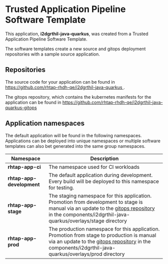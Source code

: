 # Trusted Application Pipeline Software Template

This application, **i2dgrthil-java-quarkus**, was created from a Trusted Application Pipeline Software Template.

The software templates create a new source and gitops deployment repositories with a sample source application. 

## Repositories

The source code for your application can be found in [https://github.com/rhtap-rhdh-qe/i2dgrthil-java-quarkus ](https://github.com/rhtap-rhdh-qe/i2dgrthil-java-quarkus ).
 
The gitops repository, which contains the kubernetes manifests for the application can be found in 
[https://github.com/rhtap-rhdh-qe/i2dgrthil-java-quarkus-gitops ](https://github.com/rhtap-rhdh-qe/i2dgrthil-java-quarkus-gitops ) 

## Application namespaces 

The default application will be found in the following namespaces. Applications can be deployed into unique namespaces or multiple software templates can also bet generated into the same group namespaces.  

|  Namespace   |  Description   |  
| -------- | -------- |
| **rhtap-app-ci** | The namespace used for CI workloads |
| **rhtap-app-development** | The default application during development. Every build will be deployed to this namespace for testing. |
| **rhtap-app-stage** | The staging namespace for this application. Promotion from development to stage is manual via an update to the [gitops repository](https://github.com/rhtap-rhdh-qe/i2dgrthil-java-quarkus-gitops ) in the components/i2dgrthil-java-quarkus/overlays/stage directory |
| **rhtap-app-prod** | The production namespace for this application. Promotion from stage to production is manual via an update to the [gitops repository](https://github.com/rhtap-rhdh-qe/i2dgrthil-java-quarkus-gitops ) in the components/i2dgrthil-java-quarkus/overlays/prod directory |